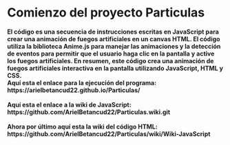 <h1>
Comienzo del proyecto Particulas</h1>
<strong>El código es una secuencia de instrucciones escritas en JavaScript para crear una animación de fuegos artificiales en un canvas HTML. El código utiliza la biblioteca Anime.js para manejar las animaciones y la detección de eventos para permitir que el usuario haga clic en la pantalla y active los fuegos artificiales. En resumen, este código crea una animación de fuegos artificiales interactiva en la pantalla utilizando JavaScript, HTML y CSS.</strong>
<br><strong>Aquí esta el enlace para la ejecución del programa: https://arielbetancud22.github.io/Particulas/ </strong></br>
<br><strong>
Aquí esta el enlace a la wiki de JavaScript: https://github.com/ArielBetancud22/Particulas.wiki.git</br></strong>
<br><strong>
Ahora por último aquí esta la wiki del código HTML: https://github.com/ArielBetancud22/Particulas/wiki/Wiki-JavaScript </strong></br>
